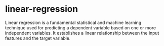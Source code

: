 # linear-regression
Linear regression is a fundamental statistical and machine learning technique used for predicting a dependent variable based on one or more independent variables. It establishes a linear relationship between the input features and the target variable. 
